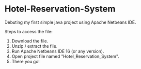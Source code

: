 # Hotel-Reservation-System
Debuting my first simple java project using Apache Netbeans IDE.

Steps to access the file:
1. Download the file.
2. Unzip / extract the file.
3. Run Apache Netbeans IDE 16 (or any version).
4. Open project file named "Hotel_Reservation_System".
5. There you go!
